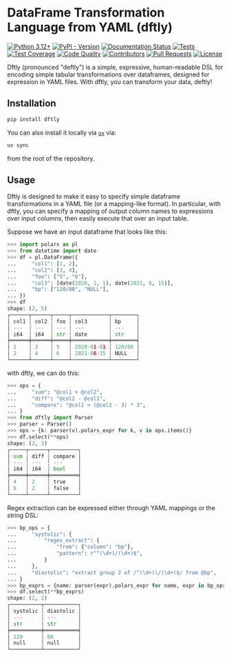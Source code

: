 # DataFrame Transformation Language from YAML (dftly)

[![Python 3.12+](https://img.shields.io/badge/-Python_3.12+-blue?logo=python&logoColor=white)](https://www.python.org/downloads/release/python-3100/)
[![PyPI - Version](https://img.shields.io/pypi/v/dftly)](https://pypi.org/project/dftly/)
[![Documentation Status](https://readthedocs.org/projects/dftly/badge/?version=latest)](https://dftly.readthedocs.io/en/latest/?badge=latest)
[![Tests](https://github.com/mmcdermott/dftly/actions/workflows/tests.yaml/badge.svg)](https://github.com/mmcdermott/dftly/actions/workflows/tests.yaml)
[![Test Coverage](https://codecov.io/github/mmcdermott/dftly/graph/badge.svg?token=BV119L5JQJ)](https://codecov.io/github/mmcdermott/dftly)
[![Code Quality](https://github.com/mmcdermott/dftly/actions/workflows/code-quality-main.yaml/badge.svg)](https://github.com/mmcdermott/dftly/actions/workflows/code-quality-main.yaml)
[![Contributors](https://img.shields.io/github/contributors/mmcdermott/dftly.svg)](https://github.com/mmcdermott/dftly/graphs/contributors)
[![Pull Requests](https://img.shields.io/badge/PRs-welcome-brightgreen.svg)](https://github.com/mmcdermott/dftly/pulls)
[![License](https://img.shields.io/badge/License-MIT-green.svg?labelColor=gray)](https://github.com/mmcdermott/dftly#license)

Dftly (pronounced "deftly") is a simple, expressive, human-readable DSL for encoding simple tabular
transformations over dataframes, designed for expression in YAML files. With dftly, you can transform your
data, deftly!

## Installation

```bash
pip install dftly
```

You can also install it locally via [`uv`](https://docs.astral.sh/uv/) via:

```bash
uv sync
```

from the root of the repository.

## Usage

Dftly is designed to make it easy to specify simple dataframe transformations in a YAML file (or a
mapping-like format). In particular, with dftly, you can specify a mapping of output column names to
expressions over input columns, then easily execute that over an input table.

Suppose we have an input dataframe that looks like this:

```python
>>> import polars as pl
>>> from datetime import date
>>> df = pl.DataFrame({
...     "col1": [1, 2],
...     "col2": [3, 4],
...     "foo": ["5", "6"],
...     "col3": [date(2020, 1, 1), date(2021, 6, 15)],
...     "bp": ["120/80", "NULL"],
... })
>>> df
shape: (2, 5)
┌──────┬──────┬─────┬────────────┬────────┐
│ col1 ┆ col2 ┆ foo ┆ col3       ┆ bp     │
│ ---  ┆ ---  ┆ --- ┆ ---        ┆ ---    │
│ i64  ┆ i64  ┆ str ┆ date       ┆ str    │
╞══════╪══════╪═════╪════════════╪════════╡
│ 1    ┆ 3    ┆ 5   ┆ 2020-01-01 ┆ 120/80 │
│ 2    ┆ 4    ┆ 6   ┆ 2021-06-15 ┆ NULL   │
└──────┴──────┴─────┴────────────┴────────┘

```

with dftly, we can do this:

```python
>>> ops = {
...     "sum": "@col1 + @col2",
...     "diff": "@col2 - @col1",
...     "compare": "@col1 > (@col2 - 3) * 3",
... }
>>> from dftly import Parser
>>> parser = Parser()
>>> ops = {k: parser(v).polars_expr for k, v in ops.items()}
>>> df.select(**ops)
shape: (2, 3)
┌─────┬──────┬─────────┐
│ sum ┆ diff ┆ compare │
│ --- ┆ ---  ┆ ---     │
│ i64 ┆ i64  ┆ bool    │
╞═════╪══════╪═════════╡
│ 4   ┆ 2    ┆ true    │
│ 6   ┆ 2    ┆ false   │
└─────┴──────┴─────────┘

```

Regex extraction can be expressed either through YAML mappings or the string DSL:

```python
>>> bp_ops = {
...     "systolic": {
...         "regex_extract": {
...             "from": {"column": "bp"},
...             "pattern": r"^(\d+)/(\d+)$",
...         }
...     },
...     "diastolic": "extract group 2 of /^(\d+)\/(\d+)$/ from @bp",
... }
>>> bp_exprs = {name: parser(expr).polars_expr for name, expr in bp_ops.items()}
>>> df.select(**bp_exprs)
shape: (2, 2)
┌──────────┬───────────┐
│ systolic ┆ diastolic │
│ ---      ┆ ---       │
│ str      ┆ str       │
╞══════════╪═══════════╡
│ 120      ┆ 80        │
│ null     ┆ null      │
└──────────┴───────────┘

```
